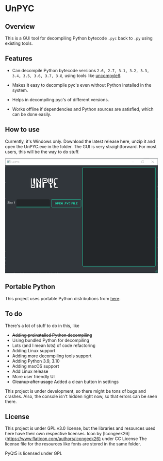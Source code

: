 # UnPYC

## Overview

This is a GUI tool for decompiling Python bytecode `.pyc` back to `.py` using existing tools.

## Features

* Can decompile Python bytecode versions `2.6, 2.7, 3.1, 3.2, 3.3, 3.4, 3.5, 3.6, 3.7, 3.8`, using tools like [uncompyle6](https://github.com/rocky/python-uncompyle6).

* Makes it easy to decompile pyc's even without Python installed in the system.

* Helps in decompiling pyc's of different versions.

* Works offline if dependencies and Python sources are satisfied, which can be done easily.

  

## How to use

Currently, it's Windows only. Download the latest release here, unzip it and open the UnPYC.exe in the folder. The GUI is very straightforward. For most users, this will be the way to do stuff.

![Example GIF](https://raw.githubusercontent.com/FuturisticGoo/UnPYC/main/example/example.gif)

## Portable Python

This project uses portable Python distributions from [here](https://github.com/FuturisticGoo/portable_python). 

## To do

There's a lot of stuff to do in this, like 

* ~~Adding preinstalled Python decompiling~~
* Using bundled Python for decompiling
* Lots (and I mean lots) of code refactoring
* Adding Linux support
* Adding more decompiling tools support
* Adding Python 3.9, 3.10
* Adding macOS support
* Add Linux release
* More user friendly UI
* ~~Cleanup after usage~~ Added a clean button in settings

This project is under development, so there might be tons of bugs and crashes. Also, the console isn't hidden right now, so that errors can be seen there.

## License

This project is under GPL v3.0 license, but the libraries and resources used here have their own respective licenses. 
Icon by [Icongeek26](https://www.flaticon.com/authors/icongeek26} under CC License
The license file for the resources like fonts are stored in the same folder.

PyQt5 is licensed under GPL